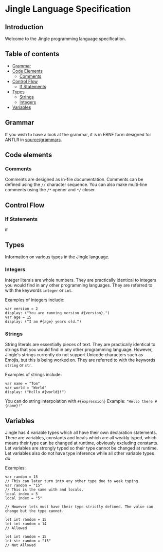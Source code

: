 # Jingle Language Specification
## Introduction
Welcome to the Jingle programming language specification.

## Table of contents
- [Grammar](https://github.com/jingle-lang/jingle/blob/master/docs/LANGUAGE_SPEC.md#grammar)
- [Code Elements](https://github.com/jingle-lang/jingle/blob/master/docs/LANGUAGE_SPEC.md#code-elements)
  - [Comments](https://github.com/jingle-lang/jingle/blob/master/docs/LANGUAGE_SPEC.md#comments)
- [Control Flow](https://github.com/jingle-lang/jingle/blob/master/docs/LANGUAGE_SPEC.md#control-flow)
  - [If Statements](https://github.com/jingle-lang/jingle/blob/master/docs/LANGUAGE_SPEC.md#if-statements)
- [Types](https://github.com/jingle-lang/jingle/blob/master/docs/LANGUAGE_SPEC.md#types)
  - [Strings](https://github.com/jingle-lang/jingle/blob/master/docs/LANGUAGE_SPEC.md#strings)
  - [Integers](https://github.com/jingle-lang/jingle/blob/master/docs/LANGUAGE_SPEC.md#integers)
- [Variables](https://github.com/jingle-lang/jingle/blob/master/docs/LANGUAGE_SPEC.md#variables)

## Grammar
If you wish to have a look at the grammar, it is in EBNF form designed for ANTLR in [source/grammars](https://github.com/jingle-lang/jingle/tree/master/source/grammars).

## Code elements
### Comments
Comments are designed as in-file documentation. Comments can be defined using the `//` character sequence. You can also make multi-line comments using the `/*` opener and `*/` closer.

## Control Flow
### If Statements
if

## Types
Information on various types in the Jingle language.
### Integers
Integer literals are whole numbers. They are practically identical to integers you would find in any other programming languages. They are referred to with the keywords `integer` or `int`.

Examples of integers include:
```
var version = 2
display: ("You are running version #{version}.")
var age = 15
display: ("I am #{age} years old.")
```
### Strings
String literals are essentially pieces of text. They are practically identical to strings that you would find in any other programming language. However, Jingle's strings currently do not support Unicode characters such as Emojis, but this is being worked on. They are referred to with the keywords `string` or `str`.

Examples of strings include:
```
var name = "Tom"
var world = "World"
display: ("Hello #{world}!")
```

You can do string interpolation with `#{expression}` Example: `"Hello there #{name}!" `

## Variables
Jingle has 4 variable types which all have their own declaration statements. There are variables, constants and locals which are all weakly typed, which means their type can be changed at runtime, obviously excluding constants. Let variables are strongly typed so their type cannot be changed at runtime. Let variables also do not have type inference while all other variable types do.

Examples:
```
var random = 15
// This can later turn into any other type due to weak typing.
var random = "15"
// This is the same with and locals.
local index = 5
local index = "5"

// However lets must have their type strictly defined. The value can change but the type cannot.

let int random = 15
let int random = 14
// Allowed

let int random = 15
let str random = "15"
// Not Allowed
```
